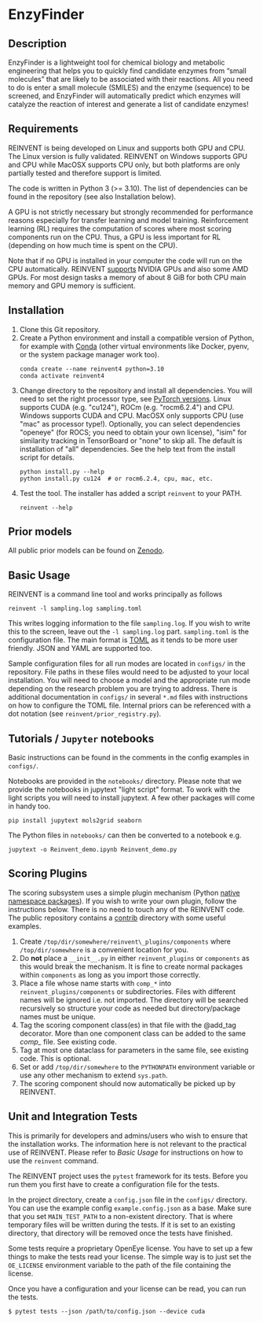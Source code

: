 EnzyFinder 
==========


Description
-----------
EnzyFinder is a lightweight tool for chemical biology and metabolic engineering that helps you to quickly find candidate enzymes from “small molecules” that are likely to be associated with their reactions.
All you need to do is enter a small molecule (SMILES) and the enzyme (sequence) to be screened, and EnzyFinder will automatically predict which enzymes will catalyze the reaction of interest and generate a list of candidate enzymes!





Requirements
------------

REINVENT is being developed on Linux and supports both GPU and CPU.  The Linux
version is fully validated.  REINVENT on Windows supports GPU and CPU while
MacOSX supports CPU only, but both platforms are only partially tested and
therefore support is limited.

The code is written in Python 3 (>= 3.10).  The list of
dependencies can be found in the repository (see also Installation below).

A GPU is not strictly necessary but strongly recommended for performance
reasons especially for transfer learning and model training.  Reinforcement
learning (RL) requires the computation of scores where most scoring
components run on the CPU.  Thus, a GPU is less important for RL (depending
on how much time is spent on the CPU).

Note that if no GPU is installed in your computer the code will run on the
CPU automatically.  REINVENT [supports](https://pytorch.org/get-started/locally/) NVIDIA GPUs and also some AMD GPUs.
For most design tasks a memory of about 8 GiB for both CPU main memory and
GPU memory is sufficient.


Installation
------------

1. Clone this Git repository.
1. Create a Python environment and install a compatible version of Python, for example with [Conda](https://conda.io/projects/conda/en/latest/index.html) (other virtual environments like Docker, pyenv, or the system package manager work too).
    ```shell
    conda create --name reinvent4 python=3.10
    conda activate reinvent4
    ```
1. Change directory to the repository and install all dependencies.  You will need to set the right processor type, see [PyTorch versions](https://pytorch.org/get-started/locally/). Linux supports CUDA (e.g. "cu124"), ROCm (e.g. "rocm6.2.4")  and CPU. Windows supports CUDA and CPU.  MacOSX only supports CPU (use "mac" as processor type!). Optionally, you can select dependencies "openeye" (for ROCS; you need to obtain your own license), "isim" for similarity tracking in TensorBoard or "none" to skip all.  The default is installation of "all" dependencies.  See the help text from the install script for details.
    ```shell
    python install.py --help
    python install.py cu124  # or rocm6.2.4, cpu, mac, etc.
    ```
1. Test the tool. The installer has added a script `reinvent` to your PATH.
    ```shell
    reinvent --help
    ```

Prior models
------------

All public prior models can be found on [Zenodo](https://doi.org/10.5281/zenodo.15641296).


Basic Usage
-----------

REINVENT is a command line tool and works principally as follows
```shell
reinvent -l sampling.log sampling.toml
```

This writes logging information to the file `sampling.log`.  If you wish to write
this to the screen, leave out the `-l sampling.log` part. `sampling.toml` is the
configuration file.  The main format is [TOML](https://toml.io/en/) as it tends to be more user friendly.  JSON and YAML are supported too.

Sample configuration files for all run modes are
located in `configs/` in the repository. File paths in these files would need to be
adjusted to your local installation.  You will need to choose a model and the
appropriate run mode depending on the research problem you are trying to address.
There is additional documentation in `configs/` in several `*.md` files with
instructions on how to configure the TOML file.  Internal priors can be referenced with a
dot notation (see `reinvent/prior_registry.py`).


Tutorials / `Jupyter` notebooks
-------------------------------

Basic instructions can be found in the comments in the config examples in `configs/`.

Notebooks are provided in the `notebooks/` directory.  Please note that we
provide the notebooks in jupytext "light script" format.  To work with the light
scripts you will need to install jupytext.  A few other packages will come in handy too.

```shell
pip install jupytext mols2grid seaborn
```

The Python files in `notebooks/` can then be converted to a notebook e.g.

```shell
jupytext -o Reinvent_demo.ipynb Reinvent_demo.py
```


Scoring Plugins
---------------

The scoring subsystem uses a simple plugin mechanism (Python
[native namespace packages](https://packaging.python.org/en/latest/guides/packaging-namespace-packages/#native-namespace-packages)).  If you
wish to write your own plugin, follow the instructions below.
There is no need to touch any of the REINVENT code. The public
repository contains a [contrib](https://github.com/MolecularAI/REINVENT4/tree/main/contrib/reinvent_plugins/components) directory with some useful examples.

1. Create `/top/dir/somewhere/reinvent\_plugins/components` where `/top/dir/somewhere` is a convenient location for you.
1. Do **not** place a `__init__.py` in either `reinvent_plugins` or `components` as this would break the mechanism.  It is fine to create normal packages within `components` as long as you import those correctly.
1. Place a file whose name starts with `comp_*` into `reinvent_plugins/components` or subdirectories.   Files with different names will be ignored i.e. not imported. The directory will be searched recursively so structure your code as needed but directory/package names must be unique.
1. Tag the scoring component class(es) in that file with the @add\_tag decorator.  More than one component class can be added to the same *comp\_* file. See existing code.
1. Tag at most one dataclass for parameters in the same file, see existing code.  This is optional.
1. Set or add `/top/dir/somewhere` to the `PYTHONPATH` environment variable or use any other mechanism to extend `sys.path`.
1. The scoring component should now automatically be picked up by REINVENT.


Unit and Integration Tests 
--------------------------

This is primarily for developers and admins/users who wish to ensure that the
installation works.  The information here is not relevant to the practical use
of REINVENT.  Please refer to _Basic Usage_ for instructions on how to use the 
`reinvent` command.

The REINVENT project uses the `pytest` framework for its tests.  Before you run
them you first have to create a configuration file for the tests.

In the project directory, create a `config.json` file in the `configs/` directory.
You can use the example config `example.config.json` as a base.  Make sure that
you set `MAIN_TEST_PATH` to a non-existent directory.  That is where temporary
files will be written during the tests.  If it is set to an existing directory,
that directory will be removed once the tests have finished.

Some tests require a proprietary OpenEye license.  You have to set up a few
things to make the tests read your license.  The simple way is to just set the
`OE_LICENSE` environment variable to the path of the file containing the
license.  

Once you have a configuration and your license can be read, you can run the tests.

```
$ pytest tests --json /path/to/config.json --device cuda
```
